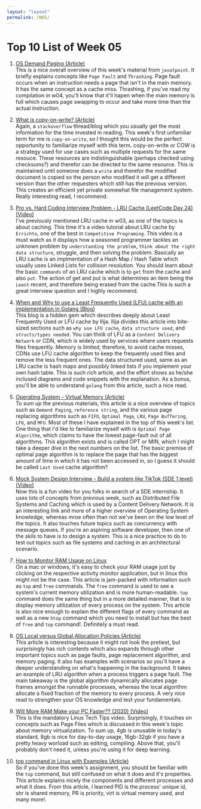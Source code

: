 ```yaml
---
layout: "layout"
permalink: /W05/
---
```


# Top 10 List of Week 05

1. [OS Demand Paging (Article)](https://www.javatpoint.com/os-demand-paging)<br>
This is a nice overall overview of this week's material from `javatpoint`. It briefly explains concepts like `Page Fault` and `Thrashing`. Page fault occurs when an instruction needs a page that isn't in the main memory. It has the same concept as a cache miss. Thrashing, if you've read my compilation in w04, you'll know that it'll hapen when the main memory is full which causes page swapping to occur and take more time than the actual instruction. 

2. [What is copy-on-write? (Article)](https://stackoverflow.com/questions/628938/what-is-copy-on-write)<br>
Again, a `stackoverflow` thread/blog which you usually get the most information for the time invested in reading. This week's first unfamiliar term for me is `copy-on-write`, so I thought this would be the perfect opportunity to familiarize myself with this term. copy-on-write or COW is a strategy used for use cases such as multiple requests for the same resouce. These resources are indistinguishable (perhaps checked using checksums?) and therefor can be directed to the same resource. This is maintained until someone does a `write` and therefor the modified document is copied so the person who modified it will get a different version than the other requesters which still has the previous version. This creates an efficient yet private somewhat file management system. Really interesting read, I recommend.

3. [Pro vs. Hard Coding Interview Problem - LRU Cache (LeetCode Day 24) (Video)](https://www.youtube.com/watch?v=FN8U19xxGog)<br>
I've previously mentioned LRU cache in w03, as one of the topics is about caching. This time it's a video tutorial about LRU cache by `Errichto`, one of the best in `Competitive Programing`. This video is a must watch as it displays how a seasoned programmer tackles an unknown problem by `understanding the problem`, `think about the right data structure`, struggle, and then solving the problem. Basically an LRU cache is an implmentation of a Hash Map / Hash Table which usually uses Linked Lists for collision resolution. You should learn about the basic `commands` of an LRU cache which is to `get` from the cache and also `put`. The action of get and put is what determines an item being the `Least` recent, and therefore being erased from the cache.This is such a great interview question and I highly recommend.

4. [When and Why to use a Least Frequently Used (LFU) cache with an implementation in Golang (Blog)](https://ieftimov.com/post/when-why-least-frequently-used-cache-implementation-golang/)<br>
This blog is a hidden gem which describes deeply about Least Frequently Used or LFU cache by Ilija. Ilija divides this article into bite-sized sections such as `why use LFU cache`, `data structure used`, and `structs/types needed`. You can think of LFU as a `Content Delivery Network` or CDN, which is widely used by services where users requests files frequently. Memory is limited, therefore, to avoid cache misses, CDNs use LFU cache algorithm to keep the frequently used files and remove the less frequent ones. The data structured used, same as an LRU cache is hash maps and possibly linked lists if you implement your own hash table. This is such rich article, and the effort shows as he/she inclused diagrams and code snippets with the explanation. As a bonus, you'll be able to understand `golang` from this article, such a nice read.

5. [Operating System - Virtual Memory (Article)](https://www.tutorialspoint.com/operating_system/os_virtual_memory.htm)<br>
To sum up the previous materials, this article is a nice overview of topics such as `Demand Paging`, `reference string`, and the various page replacing algorithms such as `FIFO`, `Optimal Page`, `LRU`, `Page Buffering`, `LFU`, and `MFU`. Most of these I have explained in the top of this week's list. One thing that I'd like to familiarize myself with is `Optimal Page Algorithm`, which claims to have the lowest page-fault out of all algorithms. This algorithm exists and is called OPT or MIN, which I might take a deeper dive in the next numbers on the list. The basic premise of optimal page algorithm is to replace the page that has the biggest amount of time in which it has not been accessed in, so I guess it should be called `Last Used` cache algorithm?

6. [Mock System Design Interview - Build a system like TikTok (SDE 1 level) (Video)](https://www.youtube.com/watch?v=vpa2vQdF-AI)<br>
Now this is a fun video for you folks in search of a SDE internship. It uses lots of concepts from previous week, such as Distributed File Systems and Caching which is used by a Content Delivery Network. It is an interesting link and more of a higher overview of Operating System knowledge, whereas mroe often than not we've been on the low level of the topics. It also touches future topics such as concurrency with message queues. If you're an aspiring software developer, then one of the skils to have is to design a system. This is a nice practice to do to test out topics such as file systems and caching in an architectural scenario.

7. [How to Monitor RAM Usage on Linux](https://linuxconfig.org/how-to-monitor-ram-usage-on-linux)<br>
On a mac or windows, it's easy to check your RAM usage just by clicking on the respective activity monitor application, but in linux this might not be the case. This article is jam-packed with information such as `top` and `free` commands. The `free` command is used to see a system's current memory utilization and is more human-readable. `top` command does the same thing but in a more detailed manner, that is to display memory utilization of every process on the system. This article is also nice enough to explain the different flags of every command as well as a new `htop` command which you need to install but has the best of `free` and `top` command!. Definitely a must read.

8. [OS Local versus Global Allocation Policies (Article)](https://codescracker.com/operating-system/local-versus-global-allocation-policies.htm)<br>
This article is interesting because it might not look the pretiest, but surprisingly has rich contents which also expands through other important topics such as page faults, page replacement algorithm, and memory paging. It also has examples with scenarios so you'll have a deeper understanding on what's happening in the background. It takes an example of LRU algorithm when a process triggers a page fault. The main takeaway is the global algorithm dynamically allocates page frames amongst the runnable processes, whereas the local algorithm allocate a fixed fraction of the memory to every process. A very nice read to strengthen your OS knowledge and test your fundamentals. 

9. [Will More RAM Make your PC Faster?? (2020) (Video)](https://www.youtube.com/watch?v=kUFWalEf31w)<br>
This is the mandatory Linus Tech Tips video. Surprisingly, it touches on concepts such as Page Files which is discussed in this week's topic about memory virtualization. To sum up, 4gb is unusable in today's standard, 8gb is nice for day-to-day usage, 16gb-32gb if you have a pretty heavy worload such as editing, compiling. Above that, you'll probably don't need it, unless you're using it for deep learning.

10. [top command in Linux with Examples (Article)](https://www.geeksforgeeks.org/top-command-in-linux-with-examples/)<br>
So if you've done this week's assignment, you should be familiar with the `top` command, but still confused on what it does and it's properties. This article explains nicely the components and different processes and what it does. From this article, I learned PID is the process' unique id, shr is shared memory, PR is priority, virt is virtual memory used, and many more!.

